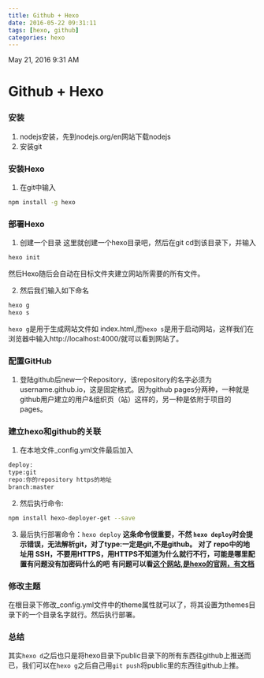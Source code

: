 ```yaml
---
title: Github + Hexo
date: 2016-05-22 09:31:11
tags: [hexo, github]
categories: hexo
---
```


May 21, 2016 9:31 AM
# Github + Hexo
### 安装

1. nodejs安装，先到nodejs.org/en网站下载nodejs
2. 安装git

### 安装Hexo

1. 在git中输入
``` bash
npm install -g hexo
```

### 部署Hexo
1. 创建一个目录 这里就创建一个hexo目录吧，然后在git cd到该目录下，并输入
```bash
hexo init
```
然后Hexo随后会自动在目标文件夹建立网站所需要的所有文件。

2. 然后我们输入如下命名
```bash
hexo g
hexo s
```
`hexo g`是用于生成网站文件如 index.html,而`hexo s`是用于启动网站，这样我们在浏览器中输入http://localhost:4000/就可以看到网站了。

### 配置GitHub
1. 登陆github后new一个Repository，该repository的名字必须为username.github.io，这是固定格式。因为github pages分两种，一种就是github用户建立的用户&组织页（站）这样的，另一种是依附于项目的pages。

### 建立hexo和github的关联
1. 在本地文件_config.yml文件最后加入
```bash
deploy:
type:git
repo:你的repository https的地址
branch:master
```

2. 然后执行命令:
```bash
npm install hexo-deployer-get --save
```

3. 最后执行部署命令：`hexo deploy`
**这条命令很重要，不然 `hexo deploy`时会提示错误，无法解析git，对了type:一定是git,不是github。**
**对了 repo中的地址用 SSH，不要用HTTPS，用HTTPS不知道为什么就行不行，可能是哪里配置有问题没有加密码什么的吧**
**有问题可以看[这个网站,是hexo的官网，有文档](https://hexo.io/docs/)**

### 修改主题
  在根目录下修改_config.yml文件中的theme属性就可以了，将其设置为themes目录下的一个目录名字就行。然后执行部署。

### 总结
  其实`hexo d`之后也只是将hexo目录下public目录下的所有东西往github上推送而已，我们可以在`hexo g`之后自己用`git push`将public里的东西往github上推。

